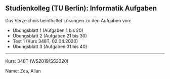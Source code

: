 ## Studienkolleg (TU Berlin): Informatik Aufgaben
Das Verzeichnis beinthaltet Lösungen zu den Aufgaben von:
- Übungsblatt 1 (Aufgaben 1 bis 20)
- Übungsblatt 2 (Aufgaben 21 bis 30)
- Test 1 (Kurs 348T, 02.04.2020)
- Übungsblatt 3 (Aufgaben 31 bis 40)

---

Kurs: 348T (WS2019/SS2020)

Name: Zea, Allan

